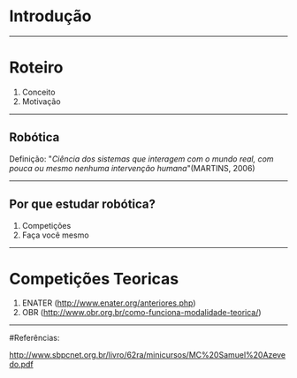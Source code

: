 <!--
  backdrop: introduction
-->

# Introdução
---
# Roteiro

1. Conceito
1. Motivação

---

## Robótica

Definição: "_Ciência dos sistemas que interagem com o mundo real, com pouca ou mesmo nenhuma intervenção humana_"(MARTINS, 2006)

---

## Por que estudar robótica?

1. Competições
1. Faça você mesmo

---
# Competições Teoricas

1. ENATER (http://www.enater.org/anteriores.php)
1. OBR (http://www.obr.org.br/como-funciona-modalidade-teorica/)

---
#Referências:

http://www.sbpcnet.org.br/livro/62ra/minicursos/MC%20Samuel%20Azevedo.pdf

